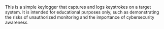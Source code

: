 This is a simple keylogger that captures and logs keystrokes on a target system. It is intended for educational purposes only, such as demonstrating the risks of unauthorized monitoring and the importance of cybersecurity awareness.

